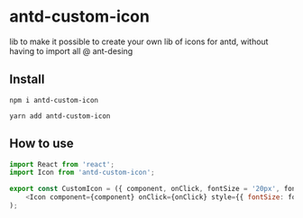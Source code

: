 # antd-custom-icon
lib to make it possible to create your own lib of icons for antd, without having to import all @ ant-desing


## Install 
`npm i antd-custom-icon`

`yarn add antd-custom-icon`

## How to use

```javascript
import React from 'react';
import Icon from 'antd-custom-icon';

export const CustomIcon = ({ component, onClick, fontSize = '20px', fontColor, rest }) => (
    <Icon component={component} onClick={onClick} style={{ fontSize: fontSize, color: fontColor }} {...rest} />
);
```
